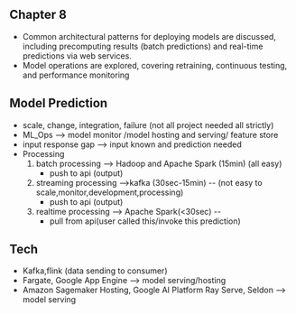 ## Chapter 8

- Common architectural patterns for deploying models are discussed, including precomputing results (batch predictions)
  and real-time predictions via web services.
- Model operations are explored, covering retraining, continuous testing, and performance monitoring

## Model Prediction

- scale, change, integration, failure (not all project needed all strictly)
- ML_Ops --> model monitor /model hosting and serving/ feature store
- input response gap --> input known and prediction needed
- Processing
    1. batch processing --> Hadoop and Apache Spark  (15min) (all easy)
        - push to api (output)
    2. streaming processing -->kafka (30sec-15min)       -- (not easy to scale,monitor,development,processing)
        - push to api (output)
    3. realtime processing --> Apache Spark(<30sec) --
        - pull from api(user called this/invoke this prediction)

## Tech

- Kafka,flink (data sending to consumer)
- Fargate, Google App Engine --> model serving/hosting
- Amazon Sagemaker Hosting, Google AI Platform
  Ray Serve, Seldon --> model serving
